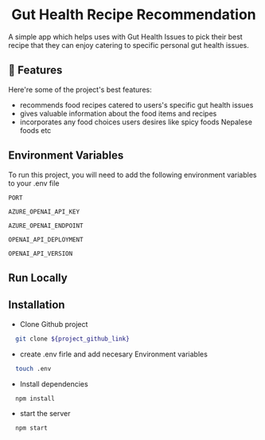 <h1 align="center" id="title">Gut Health Recipe Recommendation</h1>

<p id="description">A simple app which helps uses with Gut Health Issues to pick their best recipe that they can enjoy catering to specific personal gut health issues.</p>

<h2>🧐 Features</h2>

Here're some of the project's best features:

- recommends food recipes catered to users's specific gut health issues
- gives valuable information about the food items and recipes
- incorporates any food choices users desires like spicy foods Nepalese foods etc

## Environment Variables

To run this project, you will need to add the following environment variables to your .env file

`PORT`

`AZURE_OPENAI_API_KEY`

`AZURE_OPENAI_ENDPOINT`

`OPENAI_API_DEPLOYMENT`

`OPENAI_API_VERSION`

<h2> Run Locally </h2>

## Installation

- Clone Github project

```bash
  git clone ${project_github_link}
```

- create .env firle and add necesary Environment variables

```bash
  touch .env
```

- Install dependencies

```bash
  npm install
```

- start the server

```bash
  npm start
```
